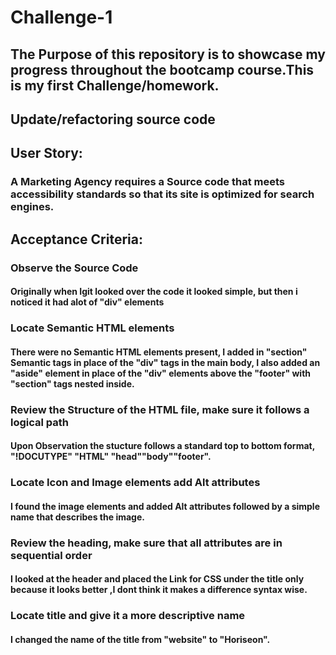 # Challenge-1

## The Purpose of this repository is to showcase my progress throughout the bootcamp course.This is my first Challenge/homework.

## Update/refactoring source code

## User Story:
### A Marketing Agency requires a Source code that meets accessibility standards so that its site is optimized for search engines.

## Acceptance Criteria:
### Observe the Source Code 
#### Originally when Igit looked over the code it looked simple, but then i noticed it had alot of "div" elements

### Locate Semantic HTML elements
#### There were no Semantic HTML elements present, I added in "section" Semantic tags in place of the "div" tags in the main body, I also added an "aside" element in place of the "div" elements above the "footer" with "section" tags nested inside.

### Review the Structure of the HTML file, make sure it follows a logical path
#### Upon Observation the stucture follows a standard top to bottom format, "!DOCUTYPE" "HTML" "head""body""footer".

### Locate Icon and Image elements add Alt attributes 
#### I found the image elements and added Alt attributes followed by a simple name that describes the image.

### Review the heading, make sure that all attributes are in sequential order
#### I looked at the header and placed the Link for CSS under the title only because it looks better ,I dont think it makes a difference syntax wise.

### Locate title and give it a more descriptive name
#### I changed the name of the title from "website" to "Horiseon".
